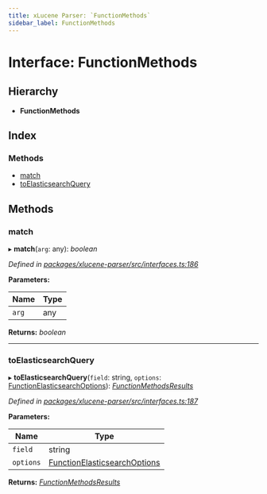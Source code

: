 ```yaml
---
title: xLucene Parser: `FunctionMethods`
sidebar_label: FunctionMethods
---
```


# Interface: FunctionMethods

## Hierarchy

* **FunctionMethods**

## Index

### Methods

* [match](functionmethods.md#match)
* [toElasticsearchQuery](functionmethods.md#toelasticsearchquery)

## Methods

###  match

▸ **match**(`arg`: any): *boolean*

*Defined in [packages/xlucene-parser/src/interfaces.ts:186](https://github.com/terascope/teraslice/blob/f95bb5556/packages/xlucene-parser/src/interfaces.ts#L186)*

**Parameters:**

Name | Type |
------ | ------ |
`arg` | any |

**Returns:** *boolean*

___

###  toElasticsearchQuery

▸ **toElasticsearchQuery**(`field`: string, `options`: [FunctionElasticsearchOptions](../overview.md#functionelasticsearchoptions)): *[FunctionMethodsResults](functionmethodsresults.md)*

*Defined in [packages/xlucene-parser/src/interfaces.ts:187](https://github.com/terascope/teraslice/blob/f95bb5556/packages/xlucene-parser/src/interfaces.ts#L187)*

**Parameters:**

Name | Type |
------ | ------ |
`field` | string |
`options` | [FunctionElasticsearchOptions](../overview.md#functionelasticsearchoptions) |

**Returns:** *[FunctionMethodsResults](functionmethodsresults.md)*
